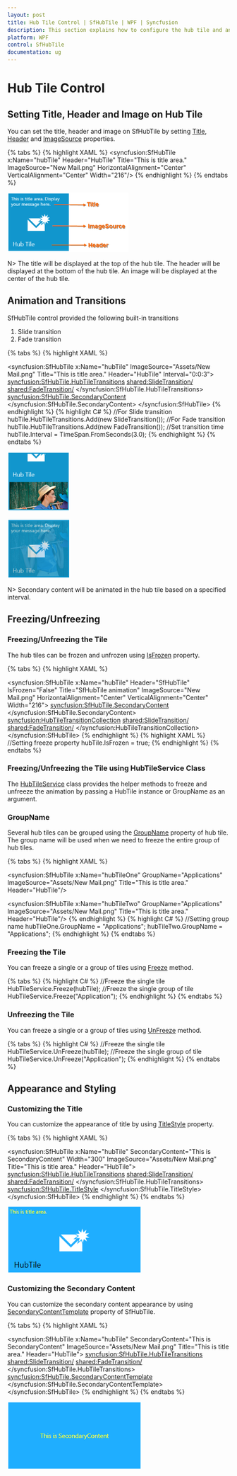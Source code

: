 ```yaml
---
layout: post
title: Hub Tile Control | SfHubTile | WPF | Syncfusion
description: This section explains how to configure the hub tile and animation support.
platform: WPF
control: SfHubTile
documentation: ug
---
```

# Hub Tile Control

## Setting Title, Header and Image on Hub Tile

You can set the title, header and image on SfHubTile by setting [Title](https://help.syncfusion.com/cr/wpf/Syncfusion.SfHubTile.Wpf~Syncfusion.Windows.Controls.Notification.HubTileBase~Title.html), [Header](https://help.syncfusion.com/cr/wpf/Syncfusion.SfShared.Wpf~Syncfusion.Windows.Primitives.HeaderedContentControl~Header.html) and [ImageSource](https://help.syncfusion.com/cr/wpf/Syncfusion.SfHubTile.Wpf~Syncfusion.Windows.Controls.Notification.HubTileBase~ImageSource.html) properties.

{% tabs %}
{% highlight XAML %}
<syncfusion:SfHubTile x:Name="hubTile" Header="HubTile" Title="This is title area." ImageSource="New Mail.png" HorizontalAlignment="Center" VerticalAlignment="Center"  Width="216"/>
{% endhighlight %}
{% endtabs %}

![wpf hub tile structure](Getting-Started_images/Getting-Started_img1.png)

N> The title will be displayed at the top of the hub tile. The header will be displayed at the bottom of the hub tile. An image will be displayed at the center of the hub tile.

## Animation and Transitions

SfHubTile control provided the following built-in transitions

1. Slide transition
2. Fade transition

{% tabs %}
{% highlight XAML %}
<!-- SfHubTile -->
<syncfusion:SfHubTile x:Name="hubTile" ImageSource="Assets/New Mail.png"  Title="This is title area." Header="HubTile" Interval="0:0:3">
	<syncfusion:SfHubTile.HubTileTransitions>
		<shared:SlideTransition/>
	    <shared:FadeTransition/>
	</syncfusion:SfHubTile.HubTileTransitions>
	<!-- For setting secondary content -->
	<syncfusion:SfHubTile.SecondaryContent>
		<Image Source="/Assets/HubTile.png" Stretch="UniformToFill" Margin="-1"/>
	</syncfusion:SfHubTile.SecondaryContent>
</syncfusion:SfHubTile>
{% endhighlight %}
{% highlight C# %}
//For Slide transition
hubTile.HubTileTransitions.Add(new SlideTransition());
//For Fade transition
hubTile.HubTileTransitions.Add(new FadeTransition());
//Set transition time
hubTile.Interval = TimeSpan.FromSeconds(3.0);
{% endhighlight %}
{% endtabs %} 

![wpf hub tile slide transition](Getting-Started_images/wpf-hubtile-slide-transition.png)

![wpf hub tile fade transition](Getting-Started_images/wpf-hubtile-fade-transition.png)

N> Secondary content will be animated in the hub tile based on a specified interval.

## Freezing/Unfreezing

### Freezing/Unfreezing the Tile

The hub tiles can be frozen and unfrozen using [IsFrozen](https://help.syncfusion.com/cr/wpf/Syncfusion.SfHubTile.Wpf~Syncfusion.Windows.Controls.Notification.HubTileBase~IsFrozen.html) property.

{% tabs %}
{% highlight XAML %}
<!-- SfHubTile -->
<syncfusion:SfHubTile x:Name="hubTile" Header="SfHubTile" IsFrozen="False" Title="SfHubTile animation" ImageSource="New Mail.png" HorizontalAlignment="Center" VerticalAlignment="Center"  Width="216">
    <!-- For setting secondary content -->
	<syncfusion:SfHubTile.SecondaryContent>
		<Image Source="/Assets/HubTile.png" Stretch="UniformToFill" Margin="-1"/>
	</syncfusion:SfHubTile.SecondaryContent>
	<syncfusion:HubTileTransitionCollection>
        <shared:SlideTransition/>
		<shared:FadeTransition/>
	</syncfusion:HubTileTransitionCollection>
</syncfusion:SfHubTile>
{% endhighlight %}
{% highlight XAML %}
//Setting freeze property
hubTile.IsFrozen = true;
{% endhighlight %}
{% endtabs %}

### Freezing/Unfreezing the Tile using HubTileService Class

The [HubTileService](https://help.syncfusion.com/cr/wpf/Syncfusion.SfHubTile.Wpf~Syncfusion.Windows.Controls.Notification.HubTileService.html) class provides the helper methods to freeze and unfreeze the animation by passing a HubTile instance or GroupName as an argument.

### GroupName

Several hub tiles can be grouped using the [GroupName](https://help.syncfusion.com/cr/wpf/Syncfusion.SfHubTile.Wpf~Syncfusion.Windows.Controls.Notification.HubTileBase~GroupName.html) property of hub tile. The group name will be used when we need to freeze the entire group of hub tiles.

{% tabs %}
{% highlight XAML %}
<!-- SfHubTile 1-->
<syncfusion:SfHubTile x:Name="hubTileOne" GroupName="Applications" ImageSource="Assets/New Mail.png" Title="This is title area." Header="HubTile"/>
<!-- SfHubTile 2-->
<syncfusion:SfHubTile x:Name="hubTileTwo" GroupName="Applications" ImageSource="Assets/New Mail.png" Title="This is title area." Header="HubTile"/>
{% endhighlight %}
{% highlight C# %}
//Setting group name
hubTileOne.GroupName = "Applications";
hubTileTwo.GroupName = "Applications";
{% endhighlight %}
{% endtabs %}

### Freezing the Tile

You can freeze a single or a group of tiles using [Freeze](https://help.syncfusion.com/cr/wpf/Syncfusion.SfHubTile.Wpf~Syncfusion.Windows.Controls.Notification.HubTileService~Freeze.html) method.

{% tabs %}
{% highlight C# %}
//Freeze the single tile
HubTileService.Freeze(hubTile);
//Freeze the single group of tile
HubTileService.Freeze("Application");
{% endhighlight %}
{% endtabs %}

### Unfreezing the Tile

You can freeze a single or a group of tiles using [UnFreeze](https://help.syncfusion.com/cr/wpf/Syncfusion.SfHubTile.Wpf~Syncfusion.Windows.Controls.Notification.HubTileService~UnFreeze(SfHubTile).html) method.

{% tabs %}
{% highlight C# %}
//Freeze the single tile
HubTileService.UnFreeze(hubTile);
//Freeze the single group of tile
HubTileService.UnFreeze("Application");
{% endhighlight %}
{% endtabs %}

## Appearance and Styling

### Customizing the Title

You can customize the appearance of title by using [TitleStyle](https://help.syncfusion.com/cr/wpf/Syncfusion.SfHubTile.Wpf~Syncfusion.Windows.Controls.Notification.HubTileBase~TitleStyle.html) property.

{% tabs %}
{% highlight XAML %}
<!-- SfHubTile -->
<syncfusion:SfHubTile x:Name="hubTile" SecondaryContent="This is SecondaryContent" Width="300" ImageSource="Assets/New Mail.png"  Title="This is title area." Header="HubTile">
	<syncfusion:SfHubTile.HubTileTransitions>
		<shared:SlideTransition/>
		<shared:FadeTransition/>
	</syncfusion:SfHubTile.HubTileTransitions>
     <!-- For setting title style -->
	<syncfusion:SfHubTile.TitleStyle>
    	<Style TargetType="ContentControl">
			<Setter Property="Foreground" Value="Yellow"/>
		</Style>
	</syncfusion:SfHubTile.TitleStyle>
</syncfusion:SfHubTile>
{% endhighlight %}
{% endtabs %}

![wpf hub tile title customization](Appearance-Styling_images/Customizing-Title_img1.png)

### Customizing the Secondary Content

You can customize the secondary content appearance by using [SecondaryContentTemplate](https://help.syncfusion.com/cr/wpf/Syncfusion.SfHubTile.Wpf~Syncfusion.Windows.Controls.Notification.SfHubTile~SecondaryContentTemplate.html) property of SfHubTile.

{% tabs %}
{% highlight XAML %}
<!-- SfHubTile -->
<syncfusion:SfHubTile x:Name="hubTile" SecondaryContent="This is SecondaryContent" ImageSource="Assets/New Mail.png"  Title="This is title area." Header="HubTile">
	<syncfusion:SfHubTile.HubTileTransitions>
		<shared:SlideTransition/>
		<shared:FadeTransition/>
	</syncfusion:SfHubTile.HubTileTransitions>
    <!-- For setting secondary content -->
	<syncfusion:SfHubTile.SecondaryContentTemplate>
		<DataTemplate>
			<TextBlock Text="{Binding}" VerticalAlignment="Center" HorizontalAlignment="Center" Foreground="Red"/>
		</DataTemplate>
	</syncfusion:SfHubTile.SecondaryContentTemplate>
</syncfusion:SfHubTile>
{% endhighlight %}
{% endtabs %}

![wpf hub tile secondary content customization](Appearance-Styling_images/Secondary-Content-Customization_img1.png)



